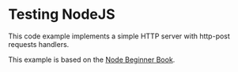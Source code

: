 # Testing NodeJS

This code example implements a simple HTTP server with http-post requests handlers.

This example is based on the [Node Beginner Book](http://www.nodebeginner.org/ "Node Beginner Book").
